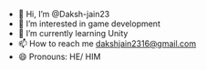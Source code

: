 - 👋 Hi, I’m @Daksh-jain23
- 👀 I’m interested in game development
- 🌱 I’m currently learning Unity 
- 📫 How to reach me dakshjain2316@gmail.com
- 😄 Pronouns: HE/ HIM

<!---
Daksh-jain23/Daksh-jain23 is a ✨ special ✨ repository because its `README.md` (this file) appears on your GitHub profile.
You can click the Preview link to take a look at your changes.
--->
